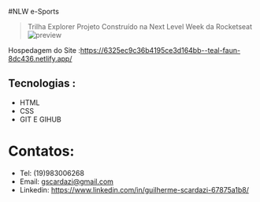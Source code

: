 #NLW e-Sports 
> Trilha Explorer
Projeto Construído na Next Level Week da Rocketseat
![preview](preview.png)

Hospedagem do Site :https://6325ec9c36b4195ce3d164bb--teal-faun-8dc436.netlify.app/
## Tecnologias :
- HTML
- CSS
- GIT E GIHUB
# Contatos:
- Tel: (19)983006268
- Email: gscardazi@gmail.com
- Linkedin: https://www.linkedin.com/in/guilherme-scardazi-67875a1b8/

